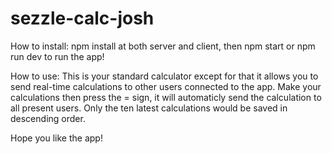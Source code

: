 # sezzle-calc-josh
How to install:
npm install at both server and client, then npm start or npm run dev to run the app!

How to use:
This is your standard calculator except for that it allows you to send real-time calculations to other users connected to the app.
Make your calculations then press the = sign, it will automaticly send the calculation to all present users. Only the ten latest calculations would be saved in descending order.

Hope you like the app!
